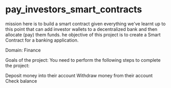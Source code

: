 # pay_investors_smart_contracts
mission here is to build a smart contract given everything we've learnt up to this point that can add investor wallets to a decentralized bank and then allocate (pay) them funds.
he objective of this project is to create a Smart Contract for a banking application.

Domain: Finance

Goals of the project:
You need to perform the following steps to complete the project:

Deposit money into their account
Withdraw money from their account
Check balance 
